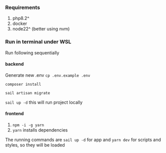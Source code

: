 ### Requirements

1. php8.2^
2. docker
3. node22^ (better using nvm)

### Run in terminal under WSL

Run following sequentially

#### backend

Generate new .env `cp .env.example .env`

`composer install`

`sail artisan migrate`

`sail up -d` this will run project locally

#### frontend
1. `npm -i -g yarn`
2. `yarn` installs dependencies

The running commands are `sail up -d` for app and `yarn dev` for scripts and styles, so they will be loaded
